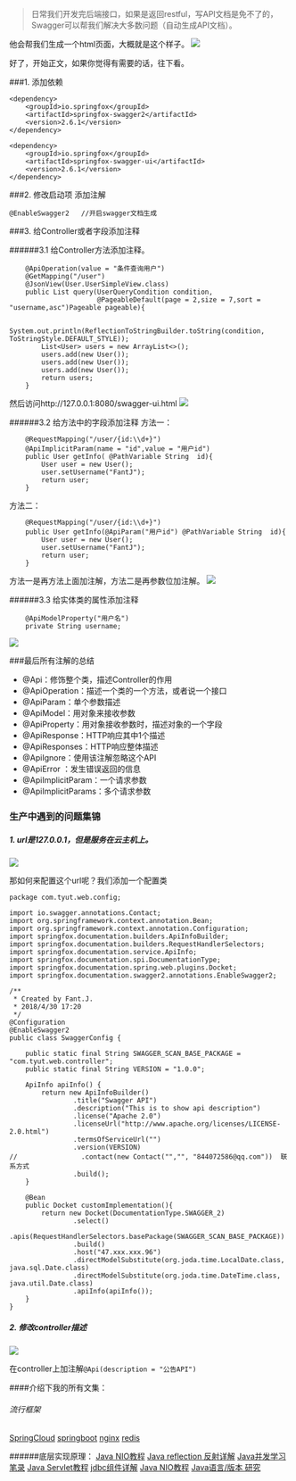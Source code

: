 

>日常我们开发完后端接口，如果是返回restful，写API文档是免不了的，Swagger可以帮我们解决大多数问题（自动生成API文档）。

他会帮我们生成一个html页面，大概就是这个样子。
![](https://upload-images.jianshu.io/upload_images/5786888-b1be26b8a2f5237d.png?imageMogr2/auto-orient/strip%7CimageView2/2/w/1240)


好了，开始正文，如果你觉得有需要的话，往下看。


###1. 添加依赖
```
<dependency>
	<groupId>io.springfox</groupId>
	<artifactId>springfox-swagger2</artifactId>
	<version>2.6.1</version>
</dependency>

<dependency>
	<groupId>io.springfox</groupId>
	<artifactId>springfox-swagger-ui</artifactId>
	<version>2.6.1</version>
</dependency>
```

###2. 修改启动项
添加注解

```
@EnableSwagger2   //开启swagger文档生成
```

###3. 给Controller或者字段添加注释


######3.1 给Controller方法添加注释。
```
    @ApiOperation(value = "条件查询用户")
    @GetMapping("/user")
    @JsonView(User.UserSimpleView.class)
    public List query(UserQueryCondition condition,
                      @PageableDefault(page = 2,size = 7,sort = "username,asc")Pageable pageable){

        System.out.println(ReflectionToStringBuilder.toString(condition, ToStringStyle.DEFAULT_STYLE));
        List<User> users = new ArrayList<>();
        users.add(new User());
        users.add(new User());
        users.add(new User());
        return users;
    }
```
然后访问http://127.0.0.1:8080/swagger-ui.html
![](https://upload-images.jianshu.io/upload_images/5786888-1ee2f23023f439f1.png?imageMogr2/auto-orient/strip%7CimageView2/2/w/1240)

######3.2 给方法中的字段添加注释
方法一：
```
    @RequestMapping("/user/{id:\\d+}")
    @ApiImplicitParam(name = "id",value = "用户id")
    public User getInfo( @PathVariable String  id){
        User user = new User();
        user.setUsername("FantJ");
        return user;
    }
```
方法二：
```
    @RequestMapping("/user/{id:\\d+}")
    public User getInfo(@ApiParam("用户id") @PathVariable String  id){
        User user = new User();
        user.setUsername("FantJ");
        return user;
    }
```
方法一是再方法上面加注解，方法二是再参数位加注解。
![](https://upload-images.jianshu.io/upload_images/5786888-c94d55485be842ec.png?imageMogr2/auto-orient/strip%7CimageView2/2/w/1240)

######3.3 给实体类的属性添加注释

```
    @ApiModelProperty("用户名")
    private String username;

```

![](https://upload-images.jianshu.io/upload_images/5786888-686fd35ff3b036e6.png?imageMogr2/auto-orient/strip%7CimageView2/2/w/1240)


###最后所有注解的总结
* @Api：修饰整个类，描述Controller的作用
* @ApiOperation：描述一个类的一个方法，或者说一个接口
* @ApiParam：单个参数描述
* @ApiModel：用对象来接收参数
* @ApiProperty：用对象接收参数时，描述对象的一个字段
* @ApiResponse：HTTP响应其中1个描述
* @ApiResponses：HTTP响应整体描述
* @ApiIgnore：使用该注解忽略这个API
* @ApiError ：发生错误返回的信息
* @ApiImplicitParam：一个请求参数
* @ApiImplicitParams：多个请求参数

### 生产中遇到的问题集锦

##### 1. url是127.0.0.1，但是服务在云主机上。
![](https://upload-images.jianshu.io/upload_images/5786888-baa3cb6d7eb65384.png?imageMogr2/auto-orient/strip%7CimageView2/2/w/1240)

那如何来配置这个url呢？我们添加一个配置类
```
package com.tyut.web.config;

import io.swagger.annotations.Contact;
import org.springframework.context.annotation.Bean;
import org.springframework.context.annotation.Configuration;
import springfox.documentation.builders.ApiInfoBuilder;
import springfox.documentation.builders.RequestHandlerSelectors;
import springfox.documentation.service.ApiInfo;
import springfox.documentation.spi.DocumentationType;
import springfox.documentation.spring.web.plugins.Docket;
import springfox.documentation.swagger2.annotations.EnableSwagger2;

/**
 * Created by Fant.J.
 * 2018/4/30 17:20
 */
@Configuration
@EnableSwagger2
public class SwaggerConfig {

    public static final String SWAGGER_SCAN_BASE_PACKAGE = "com.tyut.web.controller";
    public static final String VERSION = "1.0.0";

    ApiInfo apiInfo() {
        return new ApiInfoBuilder()
                .title("Swagger API")
                .description("This is to show api description")
                .license("Apache 2.0")
                .licenseUrl("http://www.apache.org/licenses/LICENSE-2.0.html")
                .termsOfServiceUrl("")
                .version(VERSION)
//                .contact(new Contact("","", "844072586@qq.com"))  联系方式
                .build();
    }

    @Bean
    public Docket customImplementation(){
        return new Docket(DocumentationType.SWAGGER_2)
                .select()
                .apis(RequestHandlerSelectors.basePackage(SWAGGER_SCAN_BASE_PACKAGE))
                .build()
                .host("47.xxx.xxx.96")
                .directModelSubstitute(org.joda.time.LocalDate.class, java.sql.Date.class)
                .directModelSubstitute(org.joda.time.DateTime.class, java.util.Date.class)
                .apiInfo(apiInfo());
    }
}

```
##### 2. 修改controller描述
![](https://upload-images.jianshu.io/upload_images/5786888-26952409b89f244b.png?imageMogr2/auto-orient/strip%7CimageView2/2/w/1240)


在controller上加注解`@Api(description = "公告API")`



####介绍下我的所有文集：
###### 流行框架
[SpringCloud](https://www.jianshu.com/nb/18726057)
[springboot](https://www.jianshu.com/nb/19053594)
[nginx](https://www.jianshu.com/nb/18436827)
[redis](https://www.jianshu.com/nb/21461220)

######底层实现原理：
[Java NIO教程](https://www.jianshu.com/nb/21635138)
[Java reflection 反射详解](https://www.jianshu.com/nb/21989596)
[Java并发学习笔录](https://www.jianshu.com/nb/22549959)
[Java Servlet教程](https://www.jianshu.com/nb/22065472)
[jdbc组件详解](https://www.jianshu.com/nb/22774157)
[Java NIO教程](https://www.jianshu.com/nb/21635138)
[Java语言/版本 研究](https://www.jianshu.com/nb/19137666)








